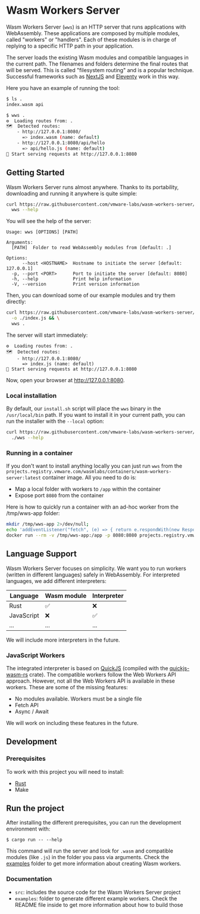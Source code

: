 # Wasm Workers Server

Wasm Workers Server (`wws`) is an HTTP server that runs applications with WebAssembly. These applications are composed by multiple modules, called "workers" or "handlers". Each of these modules is in charge of replying to a specific HTTP path in your application.

The server loads the existing Wasm modules and compatible languages in the current path. The filenames and folders determine the final routes that will be served. This is called "filesystem routing" and is a popular technique. Successful frameworks such as [NextJS](https://nextjs.org/) and [Eleventy](https://www.11ty.dev/) work in this way.

Here you have an example of running the tool:

```bash
$ ls .
index.wasm api

$ wws .
⚙️  Loading routes from: .
🗺  Detected routes:
    - http://127.0.0.1:8080/
      => index.wasm (name: default)
    - http://127.0.0.1:8080/api/hello
      => api/hello.js (name: default)
🚀 Start serving requests at http://127.0.0.1:8080
```

## Getting Started

Wasm Workers Server runs almost anywhere. Thanks to its portability, downloading and running it anywhere is quite simple:

```bash
curl https://raw.githubusercontent.com/vmware-labs/wasm-workers-server/main/install.sh | bash && \
  wws --help
```

You will see the help of the server:

```
Usage: wws [OPTIONS] [PATH]

Arguments:
  [PATH]  Folder to read WebAssembly modules from [default: .]

Options:
      --host <HOSTNAME>  Hostname to initiate the server [default: 127.0.0.1]
  -p, --port <PORT>      Port to initiate the server [default: 8080]
  -h, --help             Print help information
  -V, --version          Print version information
```

Then, you can download some of our example modules and try them directly:

```bash
curl https://raw.githubusercontent.com/vmware-labs/wasm-workers-server/main/examples/js-basic/handler.js \
  -o ./index.js && \
  wws .
```

The server will start immediately:

```
⚙️  Loading routes from: .
🗺  Detected routes:
    - http://127.0.0.1:8080/
      => index.js (name: default)
🚀 Start serving requests at http://127.0.0.1:8080
```

Now, open your browser at <http://127.0.0.1:8080>.

### Local installation

By default, our `install.sh` script will place the `wws` binary in the `/usr/local/bin` path. If you want to install it in your current path, you can run the installer with the `--local` option:

```bash
curl https://raw.githubusercontent.com/vmware-labs/wasm-workers-server/main/install.sh | bash -s -- --local && \
  ./wws --help
```

### Running in a container

If you don't want to install anything locally you can just run `wws` from the `projects.registry.vmware.com/wasmlabs/containers/wasm-workers-server:latest` container image. All you need to do is:

 - Map a local folder with workers to `/app` within the container
 - Expose port `8080` from the container

Here is how to quickly run a container with an ad-hoc worker from the /tmp/wws-app folder:

```bash
mkdir /tmp/wws-app 2>/dev/null;
echo 'addEventListener("fetch", (e) => { return e.respondWith(new Response("Hello from WWS\n"));});' > /tmp/wws-app/index.js;
docker run --rm -v /tmp/wws-app:/app -p 8080:8080 projects.registry.vmware.com/wasmlabs/containers/wasm-workers-server:latest
```
## Language Support

Wasm Workers Server focuses on simplicity. We want you to run workers (written in different languages) safely in WebAssembly. For interpreted languages, we add different interpreters:

| Language | Wasm module | Interpreter |
| --- | --- | --- |
| Rust | ✅ | ❌ |
| JavaScript | ❌ | ✅ |
| ... | ... | ... |

We will include more interpreters in the future.

### JavaScript Workers

The integrated interpreter is based on [QuickJS](https://bellard.org/quickjs/) (compiled with the [quickjs-wasm-rs](https://crates.io/crates/quickjs-wasm-rs) crate). The compatible workers follow the Web Workers API approach. However, not all the Web Workers API is available in these workers. These are some of the missing features:

- No modules available. Workers must be a single file
- Fetch API
- Async / Await

We will work on including these features in the future.

## Development

### Prerequisites

To work with this project you will need to install:

* [Rust](https://www.rust-lang.org/tools/install)
* Make

## Run the project

After installing the different prerequisites, you can run the development environment with:

```
$ cargo run -- --help
```

This command will run the server and look for `.wasm` and compatible modules (like `.js`) in the folder you pass via arguments. Check the [examples](./examples/) folder to get more information about creating Wasm workers.

### Documentation

* `src`: includes the source code for the Wasm Workers Server project
* `examples`: folder to generate different example workers. Check the README file inside to get more information about how to build those
